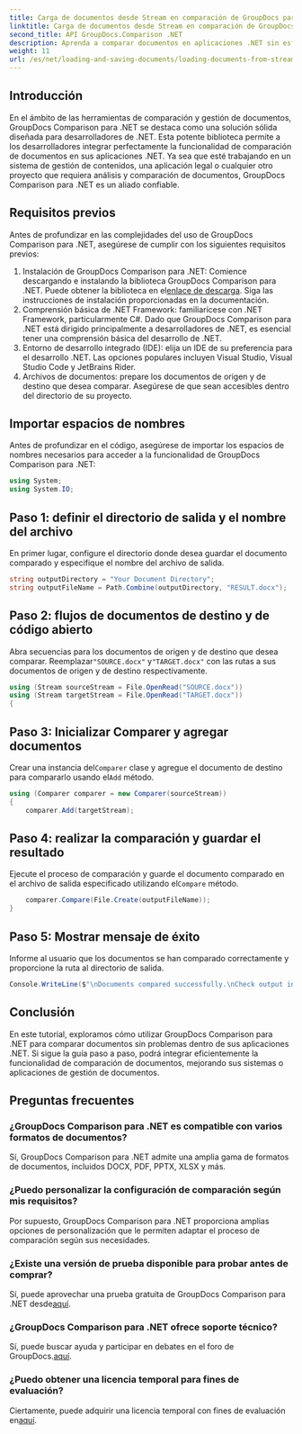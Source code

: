 ```yaml
---
title: Carga de documentos desde Stream en comparación de GroupDocs para .NET
linktitle: Carga de documentos desde Stream en comparación de GroupDocs para .NET
second_title: API GroupDocs.Comparison .NET
description: Aprenda a comparar documentos en aplicaciones .NET sin esfuerzo utilizando GroupDocs Comparison, una potente biblioteca .NET.
weight: 11
url: /es/net/loading-and-saving-documents/loading-documents-from-stream/
---
```

## Introducción
En el ámbito de las herramientas de comparación y gestión de documentos, GroupDocs Comparison para .NET se destaca como una solución sólida diseñada para desarrolladores de .NET. Esta potente biblioteca permite a los desarrolladores integrar perfectamente la funcionalidad de comparación de documentos en sus aplicaciones .NET. Ya sea que esté trabajando en un sistema de gestión de contenidos, una aplicación legal o cualquier otro proyecto que requiera análisis y comparación de documentos, GroupDocs Comparison para .NET es un aliado confiable.
## Requisitos previos
Antes de profundizar en las complejidades del uso de GroupDocs Comparison para .NET, asegúrese de cumplir con los siguientes requisitos previos:
1.  Instalación de GroupDocs Comparison para .NET: Comience descargando e instalando la biblioteca GroupDocs Comparison para .NET. Puede obtener la biblioteca en el[enlace de descarga](https://releases.groupdocs.com/comparison/net/). Siga las instrucciones de instalación proporcionadas en la documentación.
2. Comprensión básica de .NET Framework: familiarícese con .NET Framework, particularmente C#. Dado que GroupDocs Comparison para .NET está dirigido principalmente a desarrolladores de .NET, es esencial tener una comprensión básica del desarrollo de .NET.
3. Entorno de desarrollo integrado (IDE): elija un IDE de su preferencia para el desarrollo .NET. Las opciones populares incluyen Visual Studio, Visual Studio Code y JetBrains Rider.
4. Archivos de documentos: prepare los documentos de origen y de destino que desea comparar. Asegúrese de que sean accesibles dentro del directorio de su proyecto.

## Importar espacios de nombres
Antes de profundizar en el código, asegúrese de importar los espacios de nombres necesarios para acceder a la funcionalidad de GroupDocs Comparison para .NET:
```csharp
using System;
using System.IO;
```
## Paso 1: definir el directorio de salida y el nombre del archivo
En primer lugar, configure el directorio donde desea guardar el documento comparado y especifique el nombre del archivo de salida.
```csharp
string outputDirectory = "Your Document Directory";
string outputFileName = Path.Combine(outputDirectory, "RESULT.docx");
```
## Paso 2: flujos de documentos de destino y de código abierto
 Abra secuencias para los documentos de origen y de destino que desea comparar. Reemplazar`"SOURCE.docx"` y`"TARGET.docx"` con las rutas a sus documentos de origen y de destino respectivamente.
```csharp
using (Stream sourceStream = File.OpenRead("SOURCE.docx"))
using (Stream targetStream = File.OpenRead("TARGET.docx"))
{
```
## Paso 3: Inicializar Comparer y agregar documentos
 Crear una instancia del`Comparer` clase y agregue el documento de destino para compararlo usando el`Add` método.
```csharp
using (Comparer comparer = new Comparer(sourceStream))
{
    comparer.Add(targetStream);
```
## Paso 4: realizar la comparación y guardar el resultado
 Ejecute el proceso de comparación y guarde el documento comparado en el archivo de salida especificado utilizando el`Compare` método.
```csharp
    comparer.Compare(File.Create(outputFileName));
}
```
## Paso 5: Mostrar mensaje de éxito
Informe al usuario que los documentos se han comparado correctamente y proporcione la ruta al directorio de salida.
```csharp
Console.WriteLine($"\nDocuments compared successfully.\nCheck output in {outputDirectory}.");
```

## Conclusión
En este tutorial, exploramos cómo utilizar GroupDocs Comparison para .NET para comparar documentos sin problemas dentro de sus aplicaciones .NET. Si sigue la guía paso a paso, podrá integrar eficientemente la funcionalidad de comparación de documentos, mejorando sus sistemas o aplicaciones de gestión de documentos.
## Preguntas frecuentes
### ¿GroupDocs Comparison para .NET es compatible con varios formatos de documentos?
Sí, GroupDocs Comparison para .NET admite una amplia gama de formatos de documentos, incluidos DOCX, PDF, PPTX, XLSX y más.
### ¿Puedo personalizar la configuración de comparación según mis requisitos?
Por supuesto, GroupDocs Comparison para .NET proporciona amplias opciones de personalización que le permiten adaptar el proceso de comparación según sus necesidades.
### ¿Existe una versión de prueba disponible para probar antes de comprar?
 Sí, puede aprovechar una prueba gratuita de GroupDocs Comparison para .NET desde[aquí](https://releases.groupdocs.com/).
### ¿GroupDocs Comparison para .NET ofrece soporte técnico?
Sí, puede buscar ayuda y participar en debates en el foro de GroupDocs.[aquí](https://forum.groupdocs.com/c/comparison/12).
### ¿Puedo obtener una licencia temporal para fines de evaluación?
 Ciertamente, puede adquirir una licencia temporal con fines de evaluación en[aquí](https://purchase.groupdocs.com/temporary-license/).